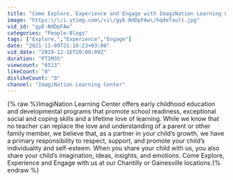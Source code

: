 ```yaml
---
title: "Come Explore, Experience and Engage with ImagiNation Learning Center!"
image: "https:\/\/i.ytimg.com\/vi\/gyE-NdDpFAw\/hqdefault.jpg"
vid_id: "gyE-NdDpFAw"
categories: "People-Blogs"
tags: ["Explore,","Experience","Engage"]
date: "2021-11-09T21:10:23+03:00"
vid_date: "2019-12-16T20:00:09Z"
duration: "PT1M3S"
viewcount: "6513"
likeCount: "0"
dislikeCount: "0"
channel: "ImagiNation Learning Center"
---
```

{% raw %}ImagiNation Learning Center offers early childhood education and developmental programs that promote school readiness, exceptional social and coping skills and a lifetime love of learning. While we know that no teacher can replace the love and understanding of a parent or other family member, we believe that, as a partner in your child’s growth, we have a primary responsibility to respect, support, and promote your child’s individuality and self-esteem. When you share your child with us, you also share your child’s imagination, ideas, insights, and emotions.  Come Explore, Experience and Engage with us at our Chantilly or Gainesville locations.{% endraw %}
